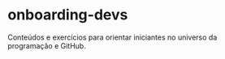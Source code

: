 # onboarding-devs
Conteúdos e exercícios para orientar iniciantes no universo da programação e GitHub.
